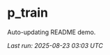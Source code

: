 # p_train

Auto-updating README demo.

<!--START_SECTION:status-->
_Last run: 2025-08-23 03:03 UTC_
<!--END_SECTION:status-->











































































